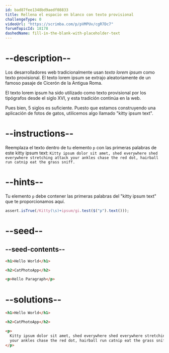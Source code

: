 ```yaml
---
id: bad87fee1348bd9aedf08833
title: Rellena el espacio en blanco con texto provisional
challengeType: 0
videoUrl: "https://scrimba.com/p/pVMPUv/cgR7Dc7"
forumTopicId: 18178
dashedName: fill-in-the-blank-with-placeholder-text
---
```


# --description--

Los desarrolladores web tradicionalmente usan <dfn>texto lorem ipsum</dfn> como texto provisional. El texto lorem ipsum se extrajo aleatoriamente de un famoso pasaje de Cicerón de la Antigua Roma.

El texto lorem ipsum ha sido utilizado como texto provisional por los tipógrafos desde el siglo XVI, y esta tradición continúa en la web.

Pues bien, 5 siglos es suficiente. Puesto que estamos construyendo una aplicación de fotos de gatos, utilicemos algo llamado "kitty ipsum text".

# --instructions--

Reemplaza el texto dentro de tu elemento `p` con las primeras palabras de este kitty ipsum text: `Kitty ipsum dolor sit amet, shed everywhere shed everywhere stretching attack your ankles chase the red dot, hairball run catnip eat the grass sniff.`

# --hints--

Tu elemento `p` debe contener las primeras palabras del "kitty ipsum text" que te proporcionamos aquí.

```js
assert.isTrue(/Kitty(\s)+ipsum/gi.test($("p").text()));
```

# --seed--

## --seed-contents--

```html
<h1>Hello World</h1>

<h2>CatPhotoApp</h2>

<p>Hello Paragraph</p>
```

# --solutions--

```html
<h1>Hello World</h1>

<h2>CatPhotoApp</h2>

<p>
  Kitty ipsum dolor sit amet, shed everywhere shed everywhere stretching attack
  your ankles chase the red dot, hairball run catnip eat the grass sniff
</p>
```
